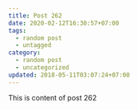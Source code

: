 ```yaml
---
title: Post 262
date: 2020-02-12T16:30:57+07:00
tags:
  - random post
  - untagged
category:
  - random post
  - uncategorized
updated: 2018-05-11T03:07:24+07:00
---
```

This is content of post 262